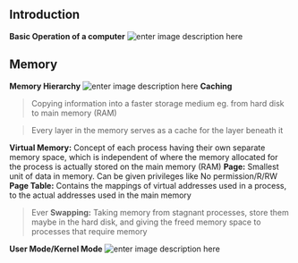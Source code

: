 

## Introduction

**Basic Operation of a computer**
![enter image description here](https://pxt.azureedge.net/blob/e644eb8aa2a44b1732aca811f598ab695b43420a/static/courses/csintro/algorithms/inputs-process-outputs.png)

## Memory
**Memory Hierarchy**
![enter image description here](https://images.computerhistory.org/revonline/images/500004956.jpg?w=400)
**Caching**
> Copying information into a faster storage medium eg. from hard disk to main memory (RAM)

> Every layer in the memory serves as a cache for the layer beneath it

**Virtual Memory:** Concept of each process having their own separate memory space, which is independent of where the memory allocated for the process is actually stored on the main memory (RAM)
**Page:** Smallest unit of data in memory. Can be given privileges like No permission/R/RW
**Page Table:** Contains the mappings of virtual addresses used in a process, to the actual addresses used in the main memory
> Ever
**Swapping:** Taking memory from stagnant processes, store them maybe in the hard disk, and giving the freed memory space to processes that require memory


**User Mode/Kernel Mode**
![enter image description here](https://gabrieletolomei.files.wordpress.com/2013/10/memory_layout.jpg)

<!--stackedit_data:
eyJoaXN0b3J5IjpbLTQ3MTA0Mjg4OCw0MDg3MzgwNjgsLTU5OD
g3NTAzMl19
-->